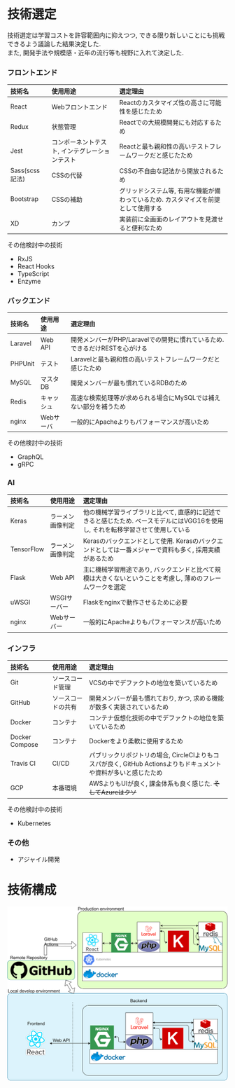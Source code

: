 # 技術選定
技術選定は学習コストを許容範囲内に抑えつつ, できる限り新しいことにも挑戦できるよう議論した結果決定した.  
また, 開発手法や規模感・近年の流行等も視野に入れて決定した.

### フロントエンド
|技術名|使用用途|選定理由|
|:--|:--|:--|
|React|Webフロントエンド|Reactのカスタマイズ性の高さに可能性を感じたため|
|Redux|状態管理|Reactでの大規模開発にも対応するため|
|Jest|コンポーネントテスト, インテグレーションテスト|Reactと最も親和性の高いテストフレームワークだと感じたため|
|Sass(scss記法)|CSSの代替|CSSの不自由な記法から開放されるため|
|Bootstrap|CSSの補助|グリッドシステム等, 有用な機能が備わっているため. カスタマイズを前提として使用する|
|XD|カンプ|実装前に全画面のレイアウトを見渡せると便利なため|

その他検討中の技術
- RxJS
- React Hooks
- TypeScript
- Enzyme

### バックエンド
|技術名|使用用途|選定理由|
|:--|:--|:--|
|Laravel|Web API|開発メンバーがPHP/Laravelでの開発に慣れているため. できるだけRESTを心がける|
|PHPUnit|テスト|Laravelと最も親和性の高いテストフレームワークだと感じたため|
|MySQL|マスタDB|開発メンバーが最も慣れているRDBのため|
|Redis|キャッシュ|高速な検索処理等が求められる場合にMySQLでは補えない部分を補うため|
|nginx|Webサーバ|一般的にApacheよりもパフォーマンスが高いため|

その他検討中の技術
- GraphQL
- gRPC

### AI
|技術名|使用用途|選定理由|
|:--|:--|:--|
|Keras|ラーメン画像判定|他の機械学習ライブラリと比べて, 直感的に記述できると感じたため. ベースモデルにはVGG16を使用し, それを転移学習させて使用している|
|TensorFlow|ラーメン画像判定|Kerasのバックエンドとして使用. Kerasのバックエンドとしては一番メジャーで資料も多く, 採用実績があるため|
|Flask|Web API|主に機械学習用途であり, バックエンドと比べて規模は大きくないということを考慮し, 薄めのフレームワークを選定|
|uWSGI|WSGIサーバー|Flaskをnginxで動作させるために必要|
|nginx|Webサーバー|一般的にApacheよりもパフォーマンスが高いため|

### インフラ
|技術名|使用用途|選定理由|
|:--|:--|:--|
|Git|ソースコード管理|VCSの中でデファクトの地位を築いているため|
|GitHub|ソースコードの共有|開発メンバーが最も慣れており, かつ, 求める機能が数多く実装されているため|
|Docker|コンテナ|コンテナ仮想化技術の中でデファクトの地位を築いているため|
|Docker Compose|コンテナ|Dockerをより柔軟に使用するため|
|Travis CI|CI/CD|パブリックリポジトリの場合, CircleCIよりもコスパが良く, GitHub Actionsよりもドキュメントや資料が多いと感じたため|
|GCP|本番環境|AWSよりもUIが良く, 課金体系も良く感じた. ~~そしてAzureはクソ~~|

その他検討中の技術
- Kubernetes

### その他
- アジャイル開発

# 技術構成

<img src="./images/tech/diagram.png" width="700">
